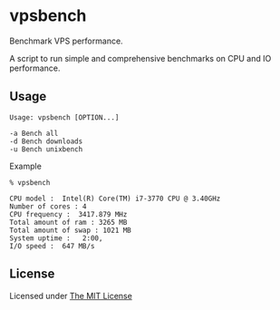 # vpsbench

Benchmark VPS performance.

A script to run simple and comprehensive benchmarks on CPU and IO performance.


## Usage

    Usage: vpsbench [OPTION...]

    -a Bench all
    -d Bench downloads
    -u Bench unixbench


Example

    % vpsbench

    CPU model :  Intel(R) Core(TM) i7-3770 CPU @ 3.40GHz
    Number of cores : 4
    CPU frequency :  3417.879 MHz
    Total amount of ram : 3265 MB
    Total amount of swap : 1021 MB
    System uptime :   2:00,
    I/O speed :  647 MB/s


## License

Licensed under [The MIT License](LICENSE)
